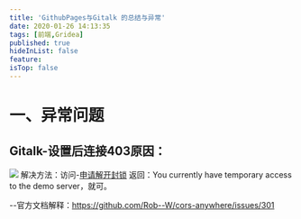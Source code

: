 ```yaml
---
title: 'GithubPages与Gitalk 的总结与异常'
date: 2020-01-26 14:13:35
tags: [前端,Gridea]
published: true
hideInList: false
feature: 
isTop: false
---
```

一、异常问题
===============
## Gitalk-设置后连接403原因：
![](https://zhousanfu.github.io/post-images/1614321281694.png)
解决方法：访问-[申请解开封锁](https://cors-anywhere.herokuapp.com/corsdemo)
返回：You currently have temporary access to the demo server，就可。

--官方文档解释：https://github.com/Rob--W/cors-anywhere/issues/301
